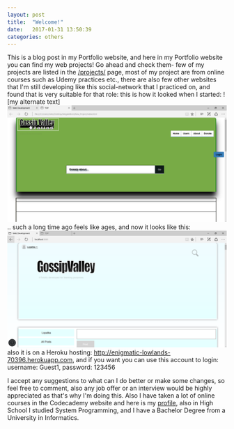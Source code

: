 ```yaml
---
layout: post
title:  "Welcome!"
date:   2017-01-31 13:50:39
categories: others
---
```

This is a blog post in my Portfolio website, and here in my Portfolio website you can find my web projects! Go ahead and check them- few of my projects are listed in the <a href="http://zhivkoz.github.io/Portfolio/projects/">/projects/</a> page, most of my project are from online courses such as Udemy practices etc., there are also few other websites that I'm still developing like this social-network that I practiced on, and found that is very suitable for that role: this is how it looked when I started: ![my alternate text]<img src="/assets/Old-but-nocomment.JPG">.. such a long time ago feels like ages, and now it looks like this:
<img src="/assets/change-is.JPG"> also it is on a Heroku hosting: <a href="http://enigmatic-lowlands-70396.herokuapp.com">http://enigmatic-lowlands-70396.herokuapp.com</a>, and if you want you can use this account to login:
 username: Guest1, password: 123456

 I accept any suggestions to what can I do better or make some changes, so feel free to comment, also any job offer or an interview would be highly appreciated as that's why I'm doing this. Also I have taken a lot of online courses in the Codecademy website and here is my <a href="https://www.codecademy.com/zhivko73656"> profile</a>, also in High School I studied System Programming, and I have a Bachelor Degree from a University in Informatics.
